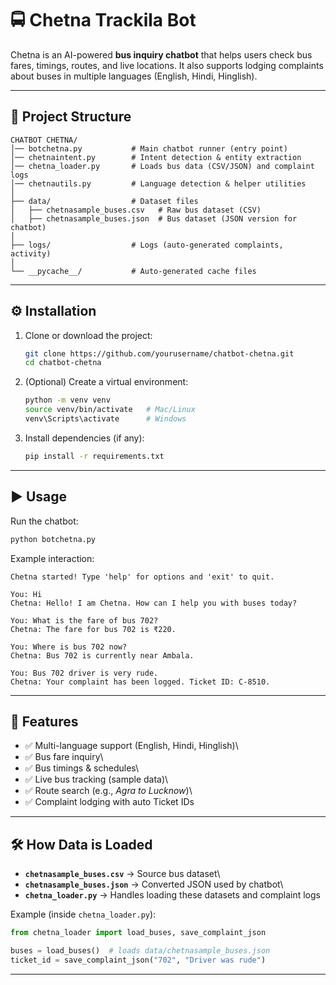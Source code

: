 # 🚍 Chetna Trackila Bot

Chetna is an AI-powered **bus inquiry chatbot** that helps users check
bus fares, timings, routes, and live locations. It also supports lodging
complaints about buses in multiple languages (English, Hindi, Hinglish).

------------------------------------------------------------------------

## 📂 Project Structure

    CHATBOT CHETNA/
    │── botchetna.py           # Main chatbot runner (entry point)
    │── chetnaintent.py        # Intent detection & entity extraction
    │── chetna_loader.py       # Loads bus data (CSV/JSON) and complaint logs
    │── chetnautils.py         # Language detection & helper utilities
    │
    ├── data/                  # Dataset files
    │   ├── chetnasample_buses.csv   # Raw bus dataset (CSV)
    │   ├── chetnasample_buses.json  # Bus dataset (JSON version for chatbot)
    │
    ├── logs/                  # Logs (auto-generated complaints, activity)
    │
    └── __pycache__/           # Auto-generated cache files

------------------------------------------------------------------------

## ⚙️ Installation

1.  Clone or download the project:

    ``` bash
    git clone https://github.com/yourusername/chatbot-chetna.git
    cd chatbot-chetna
    ```

2.  (Optional) Create a virtual environment:

    ``` bash
    python -m venv venv
    source venv/bin/activate   # Mac/Linux
    venv\Scripts\activate      # Windows
    ```

3.  Install dependencies (if any):

    ``` bash
    pip install -r requirements.txt
    ```

------------------------------------------------------------------------

## ▶️ Usage

Run the chatbot:

``` bash
python botchetna.py
```

Example interaction:

    Chetna started! Type 'help' for options and 'exit' to quit.

    You: Hi  
    Chetna: Hello! I am Chetna. How can I help you with buses today?  

    You: What is the fare of bus 702?  
    Chetna: The fare for bus 702 is ₹220.  

    You: Where is bus 702 now?  
    Chetna: Bus 702 is currently near Ambala.  

    You: Bus 702 driver is very rude.  
    Chetna: Your complaint has been logged. Ticket ID: C-8510.  

------------------------------------------------------------------------

## 📌 Features

-   ✅ Multi-language support (English, Hindi, Hinglish)\
-   ✅ Bus fare inquiry\
-   ✅ Bus timings & schedules\
-   ✅ Live bus tracking (sample data)\
-   ✅ Route search (e.g., *Agra to Lucknow*)\
-   ✅ Complaint lodging with auto Ticket IDs

------------------------------------------------------------------------

## 🛠 How Data is Loaded

-   **`chetnasample_buses.csv`** → Source bus dataset\
-   **`chetnasample_buses.json`** → Converted JSON used by chatbot\
-   **`chetna_loader.py`** → Handles loading these datasets and
    complaint logs

Example (inside `chetna_loader.py`):

``` python
from chetna_loader import load_buses, save_complaint_json

buses = load_buses()  # loads data/chetnasample_buses.json
ticket_id = save_complaint_json("702", "Driver was rude")
```

------------------------------------------------------------------------
